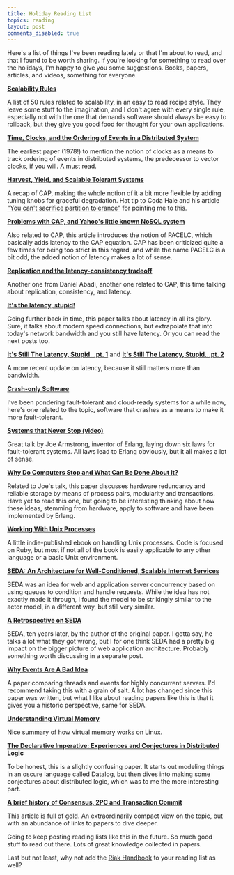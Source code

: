 ```yaml
---
title: Holiday Reading List
topics: reading
layout: post
comments_disabled: true
---
```

Here's a list of things I've been reading lately or that I'm about to read, and
that I found to be worth sharing.  If you're looking for something to read over
the holidays, I'm happy to give you some suggestions. Books, papers, articles,
and videos, something for everyone.

[**Scalability Rules**](http://scalabilityrules.com/)

A list of 50 rules related to scalability, in an easy to read recipe style.
They leave some stuff to the imagination, and I don't agree with every single
rule, especially not with the one that demands software should always be easy
to rollback, but they give you good food for thought for your own
applications. 

[**Time, Clocks, and the Ordering of Events in a Distributed System**](http://research.microsoft.com/en-us/um/people/lamport/pubs/time-clocks.pdf)

The earliest paper (1978!) to mention the notion of clocks as a means to track
ordering of events in distributed systems, the predecessor to vector clocks,
if you will. A must read.

[**Harvest, Yield, and Scalable Tolerant Systems**](http://radlab.cs.berkeley.edu/people/fox/static/pubs/pdf/c18.pdf)

A recap of CAP, making the whole notion of it a bit more flexible by adding
tuning knobs for graceful degradation. Hat tip to Coda Hale and his article
["You can't sacrifice partition tolerance"](http://codahale.com/you-cant-sacrifice-partition-tolerance/) for pointing me to this.

[**Problems with CAP, and Yahoo's little known NoSQL system**](http://dbmsmusings.blogspot.com/2010/04/problems-with-cap-and-yahoos-little.html)

Also related to CAP, this article introduces the notion of PACELC, which
basically adds latency to the CAP equation. CAP has been criticized quite a few
times for being too strict in this regard, and while the name PACELC is a bit
odd, the added notion of latency makes a lot of sense.

[**Replication and the latency-consistency tradeoff**](http://dbmsmusings.blogspot.com/2011/12/replication-and-latency-consistency.html)

Another one from Daniel Abadi, another one related to CAP, this time talking
about replication, consistency, and latency.

[**It's the latency, stupid!**](http://rescomp.stanford.edu/~cheshire/rants/Latency.html)

Going further back in time, this paper talks about latency in all its glory.
Sure, it talks about modem speed connections, but extrapolate that into today's
network bandwidth and you still have latency. Or you can read the next posts
too.

[**It's Still The Latency, Stupid...pt. 1**](http://www.edgeblog.net/2007/its-still-the-latency-stupid/) and [**It's Still The Latency, Stupid...pt. 2**](http://www.edgeblog.net/2007/its-still-the-latency-stupid-pt2/)

A more recent update on latency, because it still matters more than bandwidth.

[**Crash-only Software**](http://www.usenix.org/events/hotos03/tech/candea.html)

I've been pondering fault-tolerant and cloud-ready systems for a while now,
here's one related to the topic, software that crashes as a means to make it
more fault-tolerant.

[**Systems that Never Stop (video)**](http://www.infoq.com/presentations/Systems-that-Never-Stop-Joe-Armstrong)

Great talk by Joe Armstrong, inventor of Erlang, laying down six laws for
fault-tolerant systems. All laws lead to Erlang obviously, but it all makes a
lot of sense.

[**Why Do Computers Stop and What Can Be Done About It?**](http://www.hpl.hp.com/techreports/tandem/TR-85.7.html)

Related to Joe's talk, this paper discusses hardware reduncancy and reliable
storage by means of process pairs, modularity and transactions. Have yet to read
this one, but going to be interesting thinking about how these ideas, stemming
from hardware, apply to software and have been implemented by Erlang.

[**Working With Unix Processes**](http://workingwithunixprocesses.com/)

A little indie-published ebook on handling Unix processes. Code is focused on
Ruby, but most if not all of the book is easily applicable to any other language
or a basic Unix environment.

[**SEDA: An Architecture for Well-Conditioned, Scalable Internet Services**](http://www.eecs.harvard.edu/~mdw/papers/seda-sosp01.pdf)

SEDA was an idea for web and application server concurrency based on using
queues to condition and handle requests. While the idea has not exactly made it
through, I found the model to be strikingly similar to the actor model, in a
different way, but still very similar.

[**A Retrospective on SEDA**](http://matt-welsh.blogspot.com/2010/07/retrospective-on-seda.html)

SEDA, ten years later, by the author of the original paper. I gotta say, he
talks a lot what they got wrong, but I for one think SEDA had a pretty big
impact on the bigger picture of web application architecture. Probably something
worth discussing in a separate post.

[**Why Events Are A Bad Idea**](http://www.usenix.org/events/hotos03/tech/full_papers/vonbehren/vonbehren_html/index.html)

A paper comparing threads and events for highly concurrent servers. I'd
recommend taking this with a grain of salt. A lot has changed since this paper
was written, but what I like about reading papers like this is that it gives you
a historic perspective, same for SEDA.

[**Understanding Virtual Memory**](http://www.redhat.com/magazine/001nov04/features/vm/)

Nice summary of how virtual memory works on Linux.

[**The Declarative Imperative: Experiences and Conjectures in Distributed
Logic**](http://www.eecs.berkeley.edu/Pubs/TechRpts/2010/EECS-2010-90.pdf)

To be honest, this is a slightly confusing paper. It starts out modeling things
in an oscure language called Datalog, but then dives into making some
conjectures about distributed logic, which was to me the more interesting part.

[**A brief history of Consensus, 2PC and Transaction Commit**](http://betathoughts.blogspot.com/2007/06/brief-history-of-consensus-2pc-and.html)

This article is full of gold. An extraordinarily compact view on the topic, but
with an abundance of links to papers to dive deeper.

Going to keep posting reading lists like this in the future. So much good stuff
to read out there. Lots of great knowledge collected in papers.

Last but not least, why not add the [Riak Handbook](http://riakhandbook.com/?pp)
to your reading list as well?
